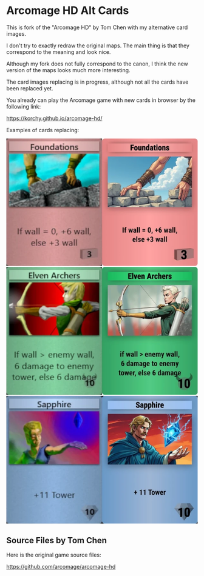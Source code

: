 # Arcomage HD Alt Cards

This is fork of the "Arcomage HD" by Tom Chen with my alternative card images.

I don't try to exactly redraw the original maps. The main thing is that they correspond to the meaning and look nice.

Although my fork does not fully correspond to the canon, I think the new version of the maps looks much more interesting.

The card images replacing is in progress, although not all the cards have been replaced yet. 

You already can play the Arcomage game with new cards in browser by the following link:

https://korchy.github.io/arcomage-hd/

Examples of cards replacing:

![](img/ex01.webp) 
![](img/ex02.webp) 
![](img/ex03.webp) 

Source Files by Tom Chen
-
Here is the original game source files:

https://github.com/arcomage/arcomage-hd
